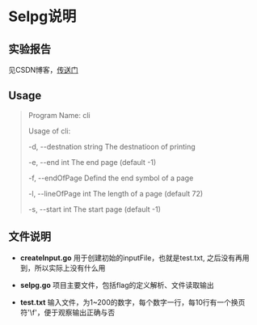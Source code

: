 # Selpg说明
## 实验报告

见CSDN博客，[传送门](https://blog.csdn.net/JKJKL1/article/details/101999617)

## Usage
> Program Name: cli
>
> Usage of cli:
>
>  -d, --destnation string   The destnatioon of printing
>
>  -e, --end int             The end page (default -1)
>
>  -f, --endOfPage           Defind the end symbol of a page
>
>  -l, --lineOfPage int      The length of a page (default 72)
>
>  -s, --start int           The start page (default -1)

## 文件说明

- **createInput.go** 用于创建初始的inputFile，也就是test.txt, 之后没有再用到，所以实际上没有什么用

- **selpg.go**  项目主要文件，包括flag的定义解析、文件读取输出

- **test.txt**  输入文件，为1~200的数字，每个数字一行，每10行有一个换页符'\f'，便于观察输出正确与否
